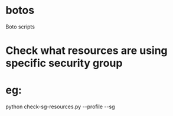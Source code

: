 # botos
Boto scripts

# Check what resources are using specific security group 
# eg:
python check-sg-resources.py --profile <profile-name> --sg <sg-name>
